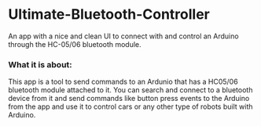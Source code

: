 # Ultimate-Bluetooth-Controller
An app with a nice and clean UI to connect with and control an Arduino through the HC-05/06 bluetooth module.

### What it is about:
This app is a tool to send commands to an Ardunio that has a HC05/06 bluetooth module attached to it. You can search and
connect to a bluetooth device from it and send commands like button press events to the Arduino from the app and use it to control cars or any other type of robots built with 
Arduino.
